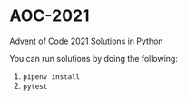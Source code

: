 # AOC-2021
Advent of Code 2021 Solutions in Python

You can run solutions by doing the following:
1. `pipenv install`
2. `pytest`